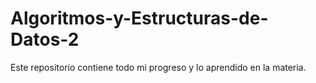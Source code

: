 # Algoritmos-y-Estructuras-de-Datos-2
Este repositorio contiene todo mi progreso y lo aprendido en la materia.

